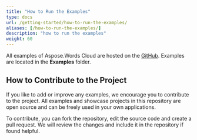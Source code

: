 ```yaml
---
title: "How to Run the Examples"
type: docs
url: /getting-started/how-to-run-the-examples/
aliases: [/how-to-run-the-examples/]
description: "how to run the examples"
weight: 60
---
```


All examples of Aspose.Words Cloud are hosted on the [GitHub](https://github.com/aspose-words-cloud). Examples are located in the **Examples** folder.

## How to Contribute to the Project

If you like to add or improve any examples, we encourage you to contribute to the project. All examples and showcase projects in this repository are open source and can be freely used in your own applications.

To contribute, you can fork the repository, edit the source code and create a pull request. We will review the changes and include it in the repository if found helpful.
